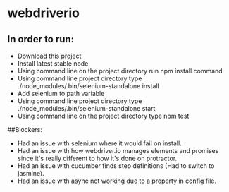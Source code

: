 # webdriverio

## In order to run: 
* Download this project
* Install latest stable node
* Using command line on the project directory run npm install command
* Using command line project directory type ./node_modules/.bin/selenium-standalone install
* Add selenium to path variable
* Using command line project directory type ./node_modules/.bin/selenium-standalone start
* Using command line on the project directory type npm test

##Blockers:
* Had an issue with selenium where it would fail on install.
* Had an issue with how webdriver.io manages elements and promises since it's really different to how it's done on protractor.
* Had an issue with cucumber finds step definitions (Had to switch to jasmine).
* Had an issue with async not working due to a property in config file.
